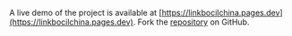 A live demo of the project is available at [https://linkbocilchina.pages.dev](https://linkbocilchina.pages.dev).
Fork the [repository](https://github.com/ruangsayur) on GitHub.